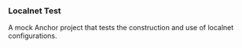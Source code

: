 ### Localnet Test

A mock Anchor project that tests the construction and use of localnet configurations.
